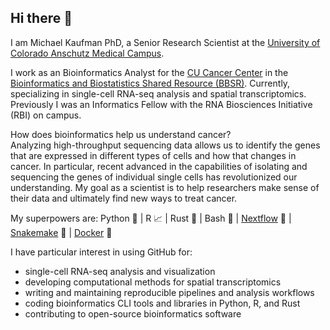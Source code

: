 ## Hi there 👋

I am Michael Kaufman PhD, a Senior Research Scientist at the [University of Colorado Anschutz Medical Campus](https://www.cuanschutz.edu/).

I work as an Bioinformatics Analyst for the [CU Cancer Center](https://medschool.cuanschutz.edu/colorado-cancer-center) in the [Bioinformatics and Biostatistics Shared Resource (BBSR)](https://medschool.cuanschutz.edu/bioinformaticssr). Currently, specializing in single-cell RNA-seq analysis and spatial transcriptomics. Previously I was an Informatics Fellow with the RNA Biosciences Initiative (RBI) on campus.

How does bioinformatics help us understand cancer?  
Analyzing high-throughput sequencing data allows us to identify the genes that are expressed in different types of cells and how that changes in cancer. In particular, recent advanced in the capabilities of isolating and sequencing the genes of individual single cells has revolutionized our understanding. My goal as a scientist is to help researchers make sense of their data and ultimately find new ways to treat cancer.

My superpowers are:
 Python :snake: |  R :chart_with_upwards_trend: | Rust :crab: | Bash :shell: | [Nextflow](https://www.nextflow.io/) :test_tube: | [Snakemake](https://snakemake.readthedocs.io/en/stable/) :snake: | [Docker](https://www.docker.com/) :whale:

I have particular interest in using GitHub for:

- single-cell RNA-seq analysis and visualization
- developing computational methods for spatial transcriptomics
- writing and maintaining reproducible pipelines and analysis workflows
- coding bioinformatics CLI tools and libraries in Python, R, and Rust
- contributing to open-source bioinformatics software